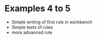 # Examples 4 to 5

* Simple writing of first rule in workbench
* Simple tests of rules
* more advanced rule
